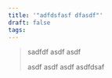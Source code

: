 ```yaml
---
title: '"adfdsfasf dfasdf"'
draft: false
tags:
---
```

 
> sadfdf
>  asdf
>    asdf
>    
>    
>    asdf
 asdf 
 asdf    asdfdsaf
 